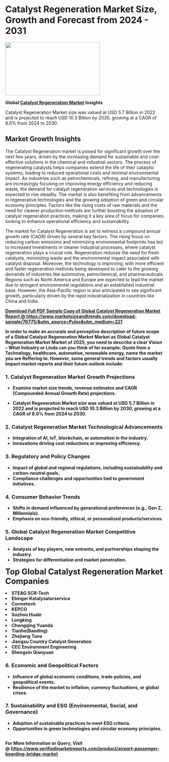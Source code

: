 <H1>Catalyst Regeneration Market Size, Growth and Forecast from 2024 - 2031</H1><img class="aligncenter size-medium wp-image-584254" src="https://thirdeyenews.in/wp-content/uploads/2024/09/Global-Market-Research-300x168.jpeg" alt="" width="300" height="168" /><p><strong>Global&nbsp;<a href="https://www.marketsizeandtrends.com/download-sample/76775/&amp;utm_source=Pulse&amp;utm_medium=221">Catalyst Regeneration Market</a> Insights</strong></p><p>Catalyst Regeneration Market size was valued at USD 5.7 Billion in 2022 and is projected to reach USD 10.3 Billion by 2030, growing at a CAGR of 8.0% from 2024 to 2030.</p><p><h2>Market Growth Insights</h2> <p>The Catalyst Regeneration market is poised for significant growth over the next few years, driven by the increasing demand for sustainable and cost-effective solutions in the chemical and industrial sectors. The process of regenerating catalysts helps companies extend the life of their catalytic systems, leading to reduced operational costs and minimal environmental impact. As industries such as petrochemicals, refining, and manufacturing are increasingly focusing on improving energy efficiency and reducing waste, the demand for catalyst regeneration services and technologies is expected to rise steadily. The market is also benefiting from advancements in regenerative technologies and the growing adoption of green and circular economy principles. Factors like the rising costs of raw materials and the need for cleaner production methods are further boosting the adoption of catalyst regeneration practices, making it a key area of focus for companies looking to enhance operational efficiency and sustainability.</p> <p><strong><a href="#"></a></strong></p> <p>The market for Catalyst Regeneration is set to witness a compound annual growth rate (CAGR) driven by several key factors. The rising focus on reducing carbon emissions and minimizing environmental footprints has led to increased investments in cleaner industrial processes, where catalyst regeneration plays a crucial role. Regeneration reduces the need for fresh catalysts, minimizing waste and the environmental impact associated with catalyst disposal. Moreover, the technology is improving, with more efficient and faster regeneration methods being developed to cater to the growing demands of industries like automotive, petrochemical, and pharmaceuticals. Regions such as North America and Europe are expected to lead the market due to stringent environmental regulations and an established industrial base. However, the Asia-Pacific region is also anticipated to see significant growth, particularly driven by the rapid industrialization in countries like China and India.</p> <p><strong><a href="#"></p><p><span class=""><strong>Download Full PDF Sample Copy of Global Catalyst Regeneration Market Report</strong> @ <a href="https://www.marketsizeandtrends.com/download-sample/76775/&amp;utm_source=Pulse&amp;utm_medium=221" target="_blank">https://www.marketsizeandtrends.com/download-sample/76775/&amp;utm_source=Pulse&amp;utm_medium=221</a></span></p><p>In order to make an accurate and perceptive description of future scope of a Global&nbsp;Catalyst Regeneration Market Market as Global&nbsp;Catalyst Regeneration Market Market of 2025, you need to describe a clear Vision &ndash; What Industry or Linda can you think of for example: Quote from a Technology, healthcare, automotive, renewable energy, name the market you are Reffering to. However, some general trends and factors usually impact market reports and their future outlook include:</p><h3>1.&nbsp;<strong>Catalyst Regeneration Market Growth Projections</strong></h3><ul><li>Examine market size trends, revenue estimates and CAGR (Compounded Annual Growth Rate) projections.</li><li><p>Catalyst Regeneration Market size was valued at USD 5.7 Billion in 2022 and is projected to reach USD 10.3 Billion by 2030, growing at a CAGR of 8.0% from 2024 to 2030.</p></li></ul><h3>2.&nbsp;<strong>Catalyst Regeneration Market Technological Advancements</strong></h3><ul><li>Integration of AI, IoT, blockchain, or automation in the industry.</li><li>Innovations driving cost reductions or improving efficiency.</li></ul><h3>3.&nbsp;<strong>Regulatory and Policy Changes</strong></h3><ul><li>Impact of global and regional regulations, including sustainability and carbon-neutral goals.</li><li>Compliance challenges and opportunities tied to government initiatives.</li></ul><h3>4.&nbsp;<strong>Consumer Behavior Trends</strong></h3><ul><li>Shifts in demand influenced by generational preferences (e.g., Gen Z, Millennials).</li><li>Emphasis on eco-friendly, ethical, or personalized products/services.</li></ul><h3>5.&nbsp;<strong>Global Catalyst Regeneration Market Competitive Landscape</strong></h3><ul><li>Analysis of key players, new entrants, and partnerships shaping the industry.</li><li>Strategies for differentiation and market penetration.</li></ul><p data-pm-slice="1 1 []"><span style="color: inherit; font-family: inherit; font-size: 25px;">Top Global Catalyst Regeneration Market Companies</span></p><div class="" data-test-id=""><p><li>STEAG SCR-Tech</li><li> Ebinger Katalysatorservice</li><li> Cormetech</li><li> KEPCO</li><li> Suzhou Huale</li><li> Longking</li><li> Chongqing Yuanda</li><li> Tianhe(Baoding)</li><li> Zhejiang Tuna</li><li> Jiangsu Country Catalyst Generation</li><li> CEC Environment Engineering</li><li> Shengxin Qianyuan</li></p></div><h3>6.&nbsp;<strong>Economic and Geopolitical Factors</strong></h3><ul><li>Influence of global economic conditions, trade policies, and geopolitical events.</li><li>Resilience of the market to inflation, currency fluctuations, or global crises.</li></ul><h3>7.&nbsp;<strong>Sustainability and ESG (Environmental, Social, and Governance)</strong></h3><ul><li>Adoption of sustainable practices to meet ESG criteria.</li><li>Opportunities in green technologies and circular economy principles.</li></ul><h2><strong style="font-size: 14px;">For More Information or Query, Visit @&nbsp;</strong><a style="background-color: #ffffff; font-size: 14px;" href="https://www.marketsizeandtrends.com/report/catalyst-regeneration-market/" target="_blank">https://www.verifiedmarketreports.com/product/airport-passenger-boarding-bridge-market</a></h2>
